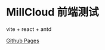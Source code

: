 # MillCloud 前端测试

vite + react + antd

[Github Pages](https://millcloud.github.io/developer-examination/)
